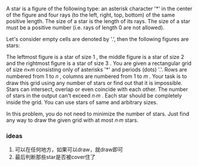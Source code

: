 A star is a figure of the following type: an asterisk character '*' in the center of the figure and four rays (to the left, right, top, bottom) of the same positive length. The size of a star is the length of its rays. The size of a star must be a positive number (i.e. rays of length 0
 are not allowed).

Let's consider empty cells are denoted by '.', then the following figures are stars:

The leftmost figure is a star of size 1
, the middle figure is a star of size 2
 and the rightmost figure is a star of size 3
.
You are given a rectangular grid of size 𝑛×𝑚
 consisting only of asterisks '*' and periods (dots) '.'. Rows are numbered from 1
 to 𝑛
, columns are numbered from 1
 to 𝑚
. Your task is to draw this grid using any number of stars or find out that it is impossible. Stars can intersect, overlap or even coincide with each other. The number of stars in the output can't exceed 𝑛⋅𝑚
. Each star should be completely inside the grid. You can use stars of same and arbitrary sizes.

In this problem, you do not need to minimize the number of stars. Just find any way to draw the given grid with at most 𝑛⋅𝑚
 stars.

 ### ideas
 1. 可以在任何地方，如果可以draw，就draw即可
 2. 最后判断那些star是否被cover住了